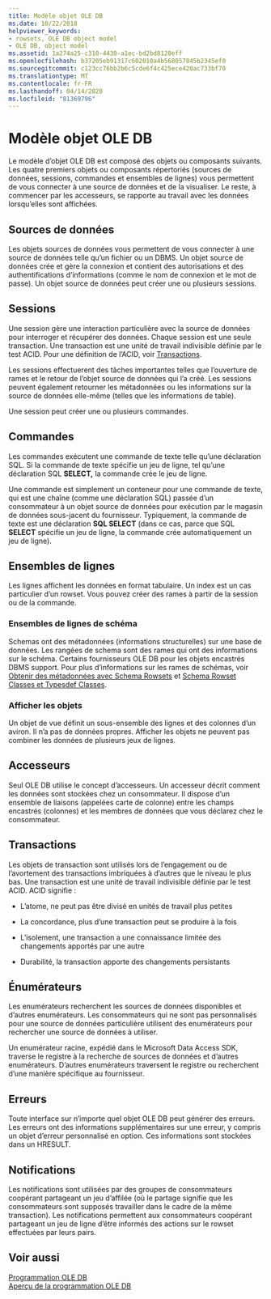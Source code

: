 ```yaml
---
title: Modèle objet OLE DB
ms.date: 10/22/2018
helpviewer_keywords:
- rowsets, OLE DB object model
- OLE DB, object model
ms.assetid: 1a274a25-c310-4430-a1ec-bd2bd8120eff
ms.openlocfilehash: b37205eb91317c602010a4b568057845b2345ef0
ms.sourcegitcommit: c123cc76bb2b6c5cde6f4c425ece420ac733bf70
ms.translationtype: MT
ms.contentlocale: fr-FR
ms.lasthandoff: 04/14/2020
ms.locfileid: "81369796"
---
```

# <a name="ole-db-object-model"></a>Modèle objet OLE DB

Le modèle d’objet OLE DB est composé des objets ou composants suivants. Les quatre premiers objets ou composants répertoriés (sources de données, sessions, commandes et ensembles de lignes) vous permettent de vous connecter à une source de données et de la visualiser. Le reste, à commencer par les accesseurs, se rapporte au travail avec les données lorsqu’elles sont affichées.

## <a name="data-sources"></a>Sources de données

Les objets sources de données vous permettent de vous connecter à une source de données telle qu’un fichier ou un DBMS. Un objet source de données crée et gère la connexion et contient des autorisations et des authentifications d’informations (comme le nom de connexion et le mot de passe). Un objet source de données peut créer une ou plusieurs sessions.

## <a name="sessions"></a>Sessions

Une session gère une interaction particulière avec la source de données pour interroger et récupérer des données. Chaque session est une seule transaction. Une transaction est une unité de travail indivisible définie par le test ACID. Pour une définition de l’ACID, voir [Transactions](#vcconoledbcomponents_transactions).

Les sessions effectuerent des tâches importantes telles que l’ouverture de rames et le retour de l’objet source de données qui l’a créé. Les sessions peuvent également retourner les métadonnées ou les informations sur la source de données elle-même (telles que les informations de table).

Une session peut créer une ou plusieurs commandes.

## <a name="commands"></a>Commandes

Les commandes exécutent une commande de texte telle qu’une déclaration SQL. Si la commande de texte spécifie un jeu de ligne, tel qu’une déclaration SQL **SELECT,** la commande crée le jeu de ligne.

Une commande est simplement un conteneur pour une commande de texte, qui est une chaîne (comme une déclaration SQL) passée d’un consommateur à un objet source de données pour exécution par le magasin de données sous-jacent du fournisseur. Typiquement, la commande de texte est une déclaration **SQL SELECT** (dans ce cas, parce que SQL **SELECT** spécifie un jeu de ligne, la commande crée automatiquement un jeu de ligne).

## <a name="rowsets"></a>Ensembles de lignes

Les lignes affichent les données en format tabulaire. Un index est un cas particulier d’un rowset. Vous pouvez créer des rames à partir de la session ou de la commande.

### <a name="schema-rowsets"></a>Ensembles de lignes de schéma

Schemas ont des métadonnées (informations structurelles) sur une base de données. Les rangées de schema sont des rames qui ont des informations sur le schéma. Certains fournisseurs OLE DB pour les objets encastrés DBMS support. Pour plus d’informations sur les rames de schémas, voir [Obtenir des métadonnées avec Schema Rowsets](../../data/oledb/obtaining-metadata-with-schema-rowsets.md) et [Schema Rowset Classes et Typesdef Classes](../../data/oledb/schema-rowset-classes-and-typedef-classes.md).

### <a name="view-objects"></a>Afficher les objets

Un objet de vue définit un sous-ensemble des lignes et des colonnes d’un aviron. Il n’a pas de données propres. Afficher les objets ne peuvent pas combiner les données de plusieurs jeux de lignes.

## <a name="accessors"></a>Accesseurs

Seul OLE DB utilise le concept d’accesseurs. Un accesseur décrit comment les données sont stockées chez un consommateur. Il dispose d’un ensemble de liaisons (appelées carte de colonne) entre les champs encastrés (colonnes) et les membres de données que vous déclarez chez le consommateur.

## <a name="transactions"></a><a name="vcconoledbcomponents_transactions"></a>Transactions

Les objets de transaction sont utilisés lors de l’engagement ou de l’avortement des transactions imbriquées à d’autres que le niveau le plus bas. Une transaction est une unité de travail indivisible définie par le test ACID. ACID signifie :

- L’atome, ne peut pas être divisé en unités de travail plus petites

- La concordance, plus d’une transaction peut se produire à la fois

- L’isolement, une transaction a une connaissance limitée des changements apportés par une autre

- Durabilité, la transaction apporte des changements persistants

## <a name="enumerators"></a>Énumérateurs

Les enumérateurs recherchent les sources de données disponibles et d’autres enumérateurs. Les consommateurs qui ne sont pas personnalisés pour une source de données particulière utilisent des enumérateurs pour rechercher une source de données à utiliser.

Un enumérateur racine, expédié dans le Microsoft Data Access SDK, traverse le registre à la recherche de sources de données et d’autres enumérateurs. D’autres enumérateurs traversent le registre ou recherchent d’une manière spécifique au fournisseur.

## <a name="errors"></a>Erreurs

Toute interface sur n’importe quel objet OLE DB peut générer des erreurs. Les erreurs ont des informations supplémentaires sur une erreur, y compris un objet d’erreur personnalisé en option. Ces informations sont stockées dans un HRESULT.

## <a name="notifications"></a>Notifications

Les notifications sont utilisées par des groupes de consommateurs coopérant partageant un jeu d’affilée (où le partage signifie que les consommateurs sont supposés travailler dans le cadre de la même transaction). Les notifications permettent aux consommateurs coopérant partageant un jeu de ligne d’être informés des actions sur le rowset effectuées par leurs pairs.

## <a name="see-also"></a>Voir aussi

[Programmation OLE DB](../../data/oledb/ole-db-programming.md)<br/>
[Aperçu de la programmation OLE DB](../../data/oledb/ole-db-programming-overview.md)
